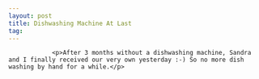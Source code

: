 ```yaml
---
layout: post
title: Dishwashing Machine At Last
tag: 
---
```



                <p>After 3 months without a dishwashing machine, Sandra and I finally received our very own yesterday :-) So no more dish washing by hand for a while.</p>
            
